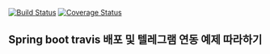 [![Build Status](https://travis-ci.org/lehdqlsl/demo.svg?branch=master)](https://travis-ci.org/lehdqlsl/demo)
[![Coverage Status](https://coveralls.io/repos/github/lehdqlsl/demo/badge.svg?branch=master)](https://coveralls.io/github/lehdqlsl/demo?branch=master)
## Spring boot travis 배포 및 텔레그램 연동 예제 따라하기
